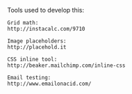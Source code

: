 Tools used to develop this:

	Grid math:
	http://instacalc.com/9710

	Image placeholders:
	http://placehold.it

	CSS inline tool:
	http://beaker.mailchimp.com/inline-css

	Email testing:
	http://www.emailonacid.com/
